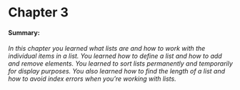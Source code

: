 Chapter 3
=

#### Summary:

*_In this chapter you learned what lists are and how to work with the individual items in a list. You learned how to define a list and how to add and remove elements. You learned to sort lists permanently and temporarily for display purposes. You also learned how to find the length of a list and how to avoid index errors when you’re working with lists._*
